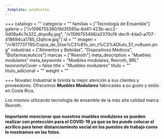 ```yaml
---
_template: productos
---
```






+++
catalogo = ""
categoria = ""
familias = ["Tecnología de Ensamble"]
galeria = ["/v1596755390/9d35595a-6d41-423b-acc2-0d08a4c7e322_dnyo8y.jpg", "/v1596755466/a2370cf8-dec9-4da0-a707-418694ca1785_t3qhcw.jpg"]
id = ""
imagen = "/v1617737765/Copia_de_Dise%C3%B1o_sin_t%C3%ADtulo_51_nv8usm.png"
industrias = ["Alimentos y Bebidas", "Dispositivos Médicos", "Biofarmacéuticos"]
marcas = ["Rexroth"]
meta_description = "Muebles modulares"
meta_keywords = "Muebles modulares, Rexroth, BRL"
taxonomyCover = false
title = "Muebles modulares"
titulo = ""
titulo_adicional = ""
weight = ""

+++
Novatec Industrial le brinda la mejor atención a sus clientes y proveedores. Ofrecemos **_Muebles Modulares_** fabricadas a su gusto y estilo en Costa Rica.

Los mismos utilizando tecnología de ensamble de la más alta calidad marca Rexroth.

#### **Importante mencionar que nuestros muebles modulares se pueden realizar con protección para el COVID-19 ya que se les puede colocar el acrílico para tener distanciamiento social en los puestos de trabajo como lo mostramos en las fotos.**
